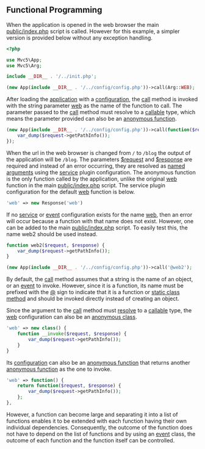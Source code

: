 ## Functional Programming
<p>When the application is opened in the web browser the main <a href="https://github.com/mvc5/mvc5-application/blob/master/public/index.php">public/index.php</a> script is called. However for this example, a simpler version is provided below without any exception handling.</p>

```php
<?php

use Mvc5\App;
use Mvc5\Arg;

include __DIR__ . '/../init.php';

(new App(include __DIR__ . '/../config/config.php'))->call(Arg::WEB);

```

<p>After loading the <a href="https://github.com/mvc5/mvc5/blob/master/src/App.php">application</a> with a <a href="https://github.com/mvc5/mvc5-application/blob/master/config/config.php">configuration</a>, the <a href="https://github.com/mvc5/mvc5/blob/master/src/Resolver/Resolver.php#L67">call</a> method is invoked with the string parameter <a href="https://github.com/mvc5/mvc5/blob/master/config/service.php#L70">web</a> as the name of the function to call. The parameter passed to the <a href="https://github.com/mvc5/mvc5/blob/master/src/Resolver/Resolver.php#L67">call</a> method must resolve to a <a href="http://php.net/manual/en/language.types.callable.php">callable</a> type, which means the parameter provided can also be an <a href="http://php.net/manual/en/functions.anonymous.php">anonymous function</a>.</p>


```php
(new App(include __DIR__ . '/../config/config.php'))->call(function($request, $response) {
    var_dump($request->getPathInfo());
});
```
<p>When the url in the web browser is changed from <code>/</code> to <code>/blog</code> the output of the application will be <code>/blog</code>. The parameters <a href="https://github.com/mvc5/mvc5-application/blob/master/config/service.php#L78">$request</a> and <a href="https://github.com/mvc5/mvc5-application/blob/master/config/service.php#L80">$response</a> are required and instead of an error occurring, they are resolved as <a href="http://mvc5.github.io/overview/#named-arguments">named arguments</a> using the <a href="https://github.com/mvc5/mvc5/blob/master/config/service.php">service</a> plugin configuration. The anonymous function is the only function called by the application, unlike the original <a href="https://github.com/mvc5/mvc5/blob/master/config/service.php#L70">web</a> function in the main <a href="https://github.com/mvc5/mvc5-application/blob/master/public/index.php">public/index.php</a> script. The service plugin configuration for the default <a href="https://github.com/mvc5/mvc5/blob/master/config/service.php#L70">web</a> function is below.</p>

```php
'web' => new Response('web')
```

<p>If no <a href="https://github.com/mvc5/mvc5/blob/master/config/service.php">service</a> or <a href="https://github.com/mvc5/mvc5/blob/master/config/event.php">event</a> configuration exists for the name <a href="https://github.com/mvc5/mvc5/blob/master/src/Arg.php#L313">web</a>, then an error will occur because a function with that name does not exist. However, one can be added to the main <a href="https://github.com/mvc5/mvc5-application/blob/master/public/index.php">public/index.php</a> script. To easily test this, the name web2 should be used instead.</p>

```php
function web2($request, $response) {
    var_dump($request->getPathInfo());
}

(new App(include __DIR__ . '/../config/config.php'))->call('@web2');
```

<p>By default, the <a href="https://github.com/mvc5/mvc5/blob/master/src/Resolver/Resolver.php#L67">call</a> method assumes that a string is the name of an object, or an <a href="https://github.com/mvc5/mvc5/blob/master/src/Event/Event.php">event</a> to invoke. However, since it is a function, its name must be prefixed with the <a href="https://github.com/mvc5/mvc5/blob/master/src/Arg.php#L18">@</a> sign to indicate that it is a function or <a href="https://github.com/mvc5/mvc5/blob/master/src/Signal.php#L32">static class method</a> and should be invoked directly instead of creating an object.</p>

<p>Since the argument to the <a href="https://github.com/mvc5/mvc5/blob/master/src/Resolver/Resolver.php#L67">call</a> method must <a href="https://github.com/mvc5/mvc5/blob/master/src/Resolver/Resolver.php#L413">resolve</a> to a <a href="http://php.net/manual/en/language.types.callable.php">callable</a> type, the <a href="https://github.com/mvc5/mvc5/blob/master/config/service.php#L70">web</a> configuration can also be an <a href="http://php.net/manual/en/language.oop5.anonymous.php">anonymous class</a>.</p>

```php
'web' => new class() {
    function __invoke($request, $response) {
        var_dump($request->getPathInfo());
    }
}
```

<p>Its <a href="https://github.com/mvc5/mvc5/blob/master/config/service.php#L70">configuration</a> can also be an <a href="http://php.net/manual/en/functions.anonymous.php">anonymous function</a> that returns another <a href="http://php.net/manual/en/functions.anonymous.php">anonymous function</a> as the one to invoke.</p>

```php
'web' => function() {
    return function($request, $response) {
        var_dump($request->getPathInfo());
    };
},
```

<p>However, a function can become large and separating it into a list of functions enables it to be extended with each function having their own individual dependencies. Consequently, the outcome of the function does not have to depend on the list of functions and by using an <a href="/overview/#events">event</a> class, the outcome of each function and the function itself can be controlled.</p>
